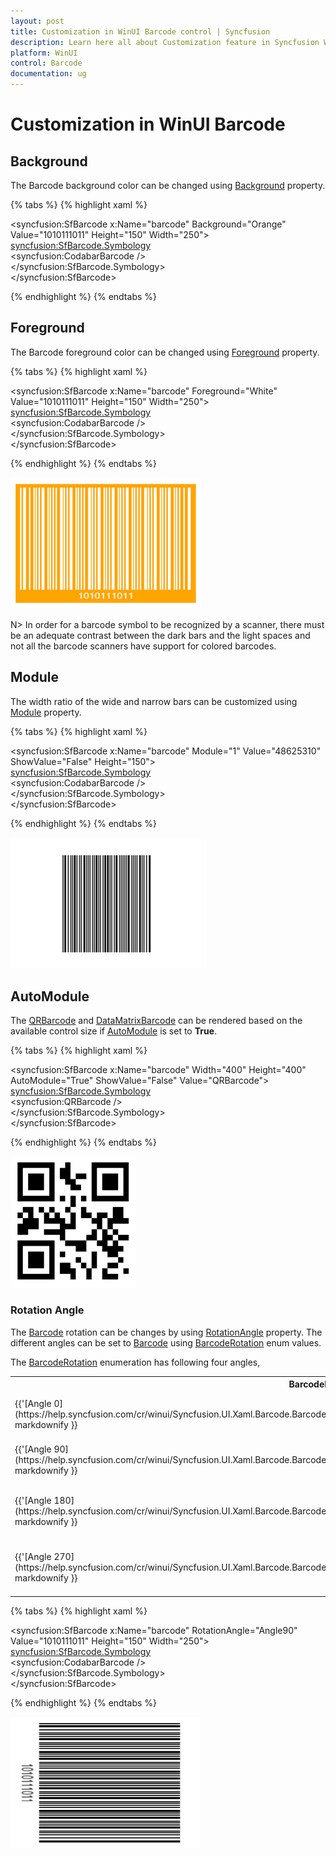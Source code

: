 ```yaml
---
layout: post
title: Customization in WinUI Barcode control | Syncfusion
description: Learn here all about Customization feature in Syncfusion WinUI Barcode control with more background, foreground, Module custom support etc.
platform: WinUI
control: Barcode
documentation: ug
---
```


# Customization in WinUI Barcode

## Background
The Barcode background color can be changed using [Background](https://docs.microsoft.com/en-us/dotnet/api/system.windows.controls.control.background?view=netcore-3.1#System_Windows_Controls_Control_Background) property.

{% tabs %}
{% highlight xaml %}

<syncfusion:SfBarcode x:Name="barcode" Background="Orange" Value="1010111011" Height="150" Width="250">  
    <syncfusion:SfBarcode.Symbology>  
        <syncfusion:CodabarBarcode />  
    </syncfusion:SfBarcode.Symbology>  
</syncfusion:SfBarcode>

{% endhighlight %}
{% endtabs %} 

## Foreground
The Barcode foreground color can be changed using [Foreground](https://docs.microsoft.com/en-us/dotnet/api/system.windows.controls.control.foreground?view=netcore-3.1#System_Windows_Controls_Control_Foreground) property.

{% tabs %}
{% highlight xaml %}

<syncfusion:SfBarcode x:Name="barcode" Foreground="White" Value="1010111011" Height="150" Width="250">  
    <syncfusion:SfBarcode.Symbology>  
        <syncfusion:CodabarBarcode />  
    </syncfusion:SfBarcode.Symbology>  
</syncfusion:SfBarcode>

{% endhighlight %}
{% endtabs %} 

![Barcode_Customization](Customization_Images/Barcode_Customization.png)

N> In order for a barcode symbol to be recognized by a scanner, there must be an adequate contrast between the dark bars and the light spaces and not all the barcode scanners have support for colored barcodes.

## Module
The width ratio of the wide and narrow bars can be customized using [Module](https://help.syncfusion.com/cr/winui/Syncfusion.UI.Xaml.Barcode.SfBarcode.html#Syncfusion_UI_Xaml_Barcode_SfBarcode_Module) property. 

{% tabs %}
{% highlight xaml %}

<syncfusion:SfBarcode x:Name="barcode" Module="1" Value="48625310" ShowValue="False" Height="150">  
    <syncfusion:SfBarcode.Symbology>  
        <syncfusion:CodabarBarcode />  
    </syncfusion:SfBarcode.Symbology>  
</syncfusion:SfBarcode>

{% endhighlight %}
{% endtabs %}

![Module](Customization_Images/BarWidth.png)

## AutoModule
The [QRBarcode](https://help.syncfusion.com/cr/winui/Syncfusion.UI.Xaml.Barcode.QRBarcode.html) and [DataMatrixBarcode](https://help.syncfusion.com/cr/winui/Syncfusion.UI.Xaml.Barcode.DataMatrixBarcode.html) can be rendered based on the available control size if [AutoModule](https://help.syncfusion.com/cr/winui/Syncfusion.UI.Xaml.Barcode.SfBarcode.html#Syncfusion_UI_Xaml_Barcode_SfBarcode_AutoModule) is set to **True**.

{% tabs %}
{% highlight xaml %}

<syncfusion:SfBarcode x:Name="barcode" Width="400" Height="400"
AutoModule="True" ShowValue="False" Value="QRBarcode">
    <syncfusion:SfBarcode.Symbology>   
        <syncfusion:QRBarcode />   
    </syncfusion:SfBarcode.Symbology>   
</syncfusion:SfBarcode>                      

{% endhighlight %}
{% endtabs %}

![AutoModule](Customization_Images/AutoModule.png)

### Rotation Angle
The [Barcode](https://help.syncfusion.com/cr/winui/Syncfusion.UI.Xaml.Barcode.SfBarcode.html) rotation can be changes by using [RotationAngle](https://help.syncfusion.com/cr/winui/Syncfusion.UI.Xaml.Barcode.SfBarcode.html#Syncfusion_UI_Xaml_Barcode_SfBarcode_RotationAngle) property. The different angles can be set to [Barcode](https://help.syncfusion.com/cr/winui/Syncfusion.UI.Xaml.Barcode.SfBarcode.html) using [BarcodeRotation](https://help.syncfusion.com/cr/winui/Syncfusion.UI.Xaml.Barcode.BarcodeRotation.html) enum values. 

The [BarcodeRotation](https://help.syncfusion.com/cr/winui/Syncfusion.UI.Xaml.Barcode.BarcodeRotation.html) enumeration has following four angles,

<table>
<tr>
<th>
BarcodeRotation
</th>
<th>
Description
</th>
</tr>
<tr>
<td>
{{'[Angle 0](https://help.syncfusion.com/cr/winui/Syncfusion.UI.Xaml.Barcode.BarcodeRotation.html#Syncfusion_UI_Xaml_Barcode_BarcodeRotation_Angle0)'| markdownify }}
</td>
<td>
Barcode can be rotated by 0 degree.
</td>
</tr>
<tr>
<td>
{{'[Angle 90](https://help.syncfusion.com/cr/winui/Syncfusion.UI.Xaml.Barcode.BarcodeRotation.html#Syncfusion_UI_Xaml_Barcode_BarcodeRotation_Angle90)'| markdownify }}
</td>
<td>
Barcode can be rotated by 90 degree.
</td>
</tr>
<tr>
<td>
{{'[Angle 180](https://help.syncfusion.com/cr/winui/Syncfusion.UI.Xaml.Barcode.BarcodeRotation.html#Syncfusion_UI_Xaml_Barcode_BarcodeRotation_Angle180)'| markdownify }}
</td>
<td>
Barcode can be rotated by 180 degree.
</td>
</tr>
<tr>
<td>
{{'[Angle 270](https://help.syncfusion.com/cr/winui/Syncfusion.UI.Xaml.Barcode.BarcodeRotation.html#Syncfusion_UI_Xaml_Barcode_BarcodeRotation_Angle270)'| markdownify }}
</td>
<td>
Barcode can be rotated by 270 degree.
</td>
</tr>
</table>

{% tabs %}
{% highlight xaml %}

<syncfusion:SfBarcode x:Name="barcode" RotationAngle="Angle90" Value="1010111011" Height="150" Width="250">  
    <syncfusion:SfBarcode.Symbology>  
        <syncfusion:CodabarBarcode />  
    </syncfusion:SfBarcode.Symbology>  
</syncfusion:SfBarcode>

{% endhighlight %}
{% endtabs %}

![RotationAngle](Customization_Images/RotationAngle.png)
